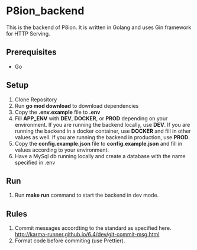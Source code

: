 # P8ion_backend
This is the backend of P8ion. It is written in Golang and uses Gin framework for HTTP Serving.

## Prerequisites
  - Go

## Setup
  1. Clone Repository
  2. Run **go mod download** to download dependencies
  3. Copy the **.env.example** file to **.env**
  4. Fill **APP_ENV** with **DEV**, **DOCKER**, or **PROD** depending on your environment. If you are running the backend locally, use **DEV**. If you are running the backend in a docker container, use **DOCKER** and fill in other values as well. If you are running the backend in production, use **PROD**. 
  5. Copy the **config.example.json** file to **config.example.json** and fill in values according to your environment.
  6. Have a MySql db running locally and create a database with the name specified in .env

## Run
  1. Run **make run** command to start the backend in dev mode.

## Rules 
  1. Commit messages accordting to the standard as specified here. http://karma-runner.github.io/6.4/dev/git-commit-msg.html
  2. Format code before commiting (use Prettier).
